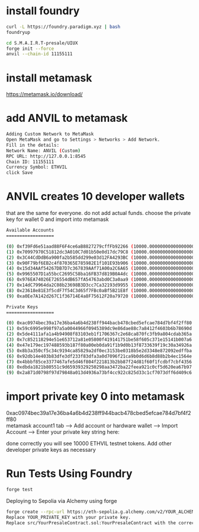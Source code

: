 # install foundry
```bash
curl -L https://foundry.paradigm.xyz | bash
foundryup
```

```bash
cd S.M.A.I.R.T-presale/UIUX
forge init --force
anvil --chain-id 11155111


```
# install metamask
<a href="https://metamask.io/download/">https://metamask.io/download/</a><br />
# add ANVIL to metamask
```bash
Adding Custom Network to MetaMask
Open MetaMask and go to Settings > Networks > Add Network.
Fill in the details:
Network Name: ANVIL (Custom)
RPC URL: http://127.0.0.1:8545
Chain ID: 11155111
Currency Symbol: ETHVIL
click Save
```

# ANVIL creates 10 developer wallets
that are the same for everyone. do not add actual funds. choose the private key for wallet 0 and import into metamask</a>

```bash
Available Accounts
==================

(0) 0xf39Fd6e51aad88F6F4ce6aB8827279cffFb92266 (10000.000000000000000000 ETH)
(1) 0x70997970C51812dc3A010C7d01b50e0d17dc79C8 (10000.000000000000000000 ETH)
(2) 0x3C44CdDdB6a900fa2b585dd299e03d12FA4293BC (10000.000000000000000000 ETH)
(3) 0x90F79bf6EB2c4f870365E785982E1f101E93b906 (10000.000000000000000000 ETH)
(4) 0x15d34AAf54267DB7D7c367839AAf71A00a2C6A65 (10000.000000000000000000 ETH)
(5) 0x9965507D1a55bcC2695C58ba16FB37d819B0A4dc (10000.000000000000000000 ETH)
(6) 0x976EA74026E726554dB657fA54763abd0C3a0aa9 (10000.000000000000000000 ETH)
(7) 0x14dC79964da2C08b23698B3D3cc7Ca32193d9955 (10000.000000000000000000 ETH)
(8) 0x23618e81E3f5cdF7f54C3d65f7FBc0aBf5B21E8f (10000.000000000000000000 ETH)
(9) 0xa0Ee7A142d267C1f36714E4a8F75612F20a79720 (10000.000000000000000000 ETH)

Private Keys
==================

(0) 0xac0974bec39a17e36ba4a6b4d238ff944bacb478cbed5efcae784d7bf4f2ff80
(1) 0x59c6995e998f97a5a0044966f0945389dc9e86dae88c7a8412f4603b6b78690d
(2) 0x5de4111afa1a4b94908f83103eb1f1706367c2e68ca870fc3fb9a804cdab365a
(3) 0x7c852118294e51e653712a81e05800f419141751be58f605c371e15141b007a6
(4) 0x47e179ec197488593b187f80a00eb0da91f1b9d0b13f8733639f19c30a34926a
(5) 0x8b3a350cf5c34c9194ca85829a2df0ec3153be0318b5e2d3348e872092edffba
(6) 0x92db14e403b83dfe3df233f83dfa3a0d7096f21ca9b0d6d6b8d88b2b4ec1564e
(7) 0x4bbbf85ce3377467afe5d46f804f221813b2bb87f24d81f60f1fcdbf7cbf4356
(8) 0xdbda1821b80551c9d65939329250298aa3472ba22feea921c0cf5d620ea67b97
(9) 0x2a871d0798f97d79848a013d4936a73bf4cc922c825d33c1cf7073dff6d409c6
```
# import private key 0 into metamask<br />

0xac0974bec39a17e36ba4a6b4d238ff944bacb478cbed5efcae784d7bf4f2ff80<br />
metamask account1 tab --> Add account or hardware wallet --> Import Account --> Enter your private key string here:<br />

done correctly you will see 10000 ETHVIL testnet tokens. Add other developer private keys as necessary<br />


# Run Tests Using Foundry
```bash
forge test
```

Deploying to Sepolia via Alchemy using forge
```bash
forge create --rpc-url https://eth-sepolia.g.alchemy.com/v2/YOUR_ALCHEMY_API_KEY --private-key YOUR_PRIVATE_KEY src/YourPresaleContract.sol:YourPresaleContract
Replace YOUR_PRIVATE_KEY with your private key.
Replace src/YourPresaleContract.sol:YourPresaleContract with the correct path and contract name
```
